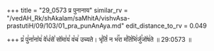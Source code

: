 +++
title = "29_0573 प्र पुनानाय"
similar_rv = "/vedAH_Rk/shAkalam/saMhitA/vishvAsa-prastutiH/09/103/01_pra_punAnAya.md"
edit_distance_to_rv = 0.049

+++
प्र꣡ पु꣢ना꣣ना꣡य꣢ वे꣣ध꣢से꣣ सो꣡मा꣢य꣣ व꣡च꣢ उच्यते। भृ꣣तिं꣡ न भ꣢꣯रा म꣣ति꣡भि꣢र्जु꣣जो꣡ष꣢ते ॥ 29:0573 ॥

<div class="js_include " url="/vedAH_Rk/shAkalam/saMhitA/vishvAsa-prastutiH/09/103/01_pra_punAnAya.md"  newLevelForH1="2" title="विश्वास-शाकल-प्रस्तुतिः"  > </div>